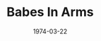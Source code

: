 ---
title: Babes In Arms
date: 1974-03-22
closing_date: 1974-04-06
layout: productions
featured_image:
image_caption:
image_credit:
playbill:
category:
Theatre: Theatre Jacksonville
Venue: Little Theatre
cast:
- The Press Agent: Tom Young
- Terry Thompson: Shirley Lightbody
- Gus Field: Gil Gimbel
- Valentine White: Pete Peterson
- Susie Ward: Harriet McPherson
- Seymour Fleming: Bob Lentz
- Bunny Byron: Anita Mengedoth
- Lee Calhoun: Jess Barnett
- Jennifer Owen: Kathy Loew
- Phyllis Owen: LeNore Hart
- Steve Edwards: Gerry House
- Apprentice of the Surf and Sand Playhouse:
  - Nan Coyle
  - Libby Crabtree
  - Roslyn Dunn
  - Carol Pettit
  - Susan Shashy
  - Connie Wesson
  - Ginger Willaims
  - Tom Corbett
  - G. Wendell Hurt
  - Michael Ryan
  - Steve Winemiller
crew:
- Director: Robert Knowles
- Musical Director: Rosalind MacEnulty
- Scene Design: Hal Henderson
- Choreographer: Buddy Sherwood
- Stage Manager: Doug Thomas
- Assistant Stage Manager: Marcia Patch
- Lighting Design: Kelly Hart
- Lighting Technician:
  - Phyllis Ryan
  - David West
- Set Construction:
  - Brian Cooke
  - Nellie Coyle
  - Roy Coyle
  - Dwight Stillson
  - David Stillson
  - Mary Ellen Wofford
- Properties:
  - Mary Ellen Wofford
  - Terra Allen
  - Madge Bruner
  - Wanda Newell
- Stage Crew:
  - Brian Cooke
  - Roy Coyle
  - Ernie Mastroianni
  - Dwight Stillson
  - David Stillson
- Costumes:
  - Gert Berman
  - Mary Coyle
- Publicity: Diane Somerville
- Show Sign: Patrick Brodus
- Box Office:
  - Ann Dubow
  - Gert Berman
  - Pat Somers
external_links:
---